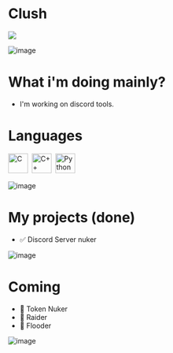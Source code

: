 # Clush

<a href="https://visitcount.itsvg.in">
  <img src="https://visitcount.itsvg.in/api?id=clushfree&label=Profile%20Views&color=11&icon=8&pretty=false" />
</a>

![image](https://github.com/user-attachments/assets/66dc3e3a-aa34-4494-a3df-8ef95e8ccf5d)

# What i'm doing mainly?
- I'm working on discord tools.

# Languages
<div>
  <img src="https://github.com/user-attachments/assets/c48ea3c6-ec6b-4cbe-8b54-68c2c458a78d" title="C" alt="C" width="40" height="40"/>&nbsp;
  <img src="https://github.com/user-attachments/assets/38580386-4495-43b3-9acc-fdb3e084b322" title="C++" alt="C++" width="40" height="40"/>&nbsp;  
  <img src="https://github.com/user-attachments/assets/cf6636d1-112f-416d-8565-b46fa23fe16d" title="PY" alt="Python" width="40" height="40"/>&nbsp;
</div>

![image](https://github.com/user-attachments/assets/66dc3e3a-aa34-4494-a3df-8ef95e8ccf5d)

# My projects (done)
- ✅ Discord Server nuker

![image](https://github.com/user-attachments/assets/66dc3e3a-aa34-4494-a3df-8ef95e8ccf5d)

# Coming
- 🚀 Token Nuker
- 🚀 Raider
- 🚀 Flooder

![image](https://github.com/user-attachments/assets/66dc3e3a-aa34-4494-a3df-8ef95e8ccf5d)

